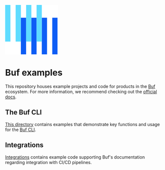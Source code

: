 ![The Buf logo](https://raw.githubusercontent.com/bufbuild/buf-examples/main/.github/buf-logo.svg)

# Buf examples

This repository houses example projects and code for products in the [Buf][buf] ecosystem. For more information, we recommend checking out the [official docs][docs].

## The Buf CLI

[This directory](cli) contains examples that demonstrate key functions and usage for the [Buf CLI](https://github.com/bufbuild/buf).

## Integrations

[Integrations](integrations) contains example code supporting Buf's documentation regarding integration with CI/CD pipelines.

[buf]: https://buf.build
[cli-documentation]: https://buf.build/docs/cli/
[docs]: https://buf.build/docs
